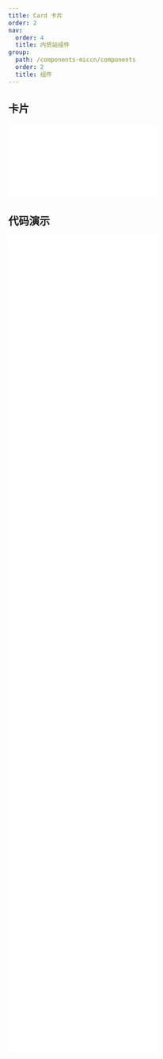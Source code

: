 ```yaml
---
title: Card 卡片
order: 2
nav:
  order: 4
  title: 内贸站组件
group:
  path: /components-miccn/components
  order: 2
  title: 组件
---
```


## 卡片

<div>
<embed src="@docs-common/card/index.md"></embed>
</div>
        
## 代码演示

<Row gutter=8>

  <Col span=24>
    
  <div class="code-box"><embed src="@abiz-rc-miccn/card/demo/basic-card-miccn.md"></embed></div>
          
  <div class="code-box"><embed src="@abiz-rc-miccn/card/demo/border-less-card-miccn.md"></embed></div>
          
  <div class="code-box"><embed src="@abiz-rc-miccn/card/demo/simple-card-miccn.md"></embed></div>
          
  <div class="code-box"><embed src="@abiz-rc-miccn/card/demo/flexible-content-card-miccn.md"></embed></div>
          
  <div class="code-box"><embed src="@abiz-rc-miccn/card/demo/in-column-card-miccn.md"></embed></div>
          
  <div class="code-box"><embed src="@abiz-rc-miccn/card/demo/loading-card-miccn.md"></embed></div>
          
  <div class="code-box"><embed src="@abiz-rc-miccn/card/demo/grid-card-card-miccn.md"></embed></div>
          
  <div class="code-box"><embed src="@abiz-rc-miccn/card/demo/inner-card-miccn.md"></embed></div>
          
  <div class="code-box"><embed src="@abiz-rc-miccn/card/demo/tabs-card-miccn.md"></embed></div>
          
  <div class="code-box"><embed src="@abiz-rc-miccn/card/demo/meta-card-miccn.md"></embed></div>
          
  </Col>
          
</Row>
        
<div><embed src="@docs-common/card/index-api.md"></embed><div>
        